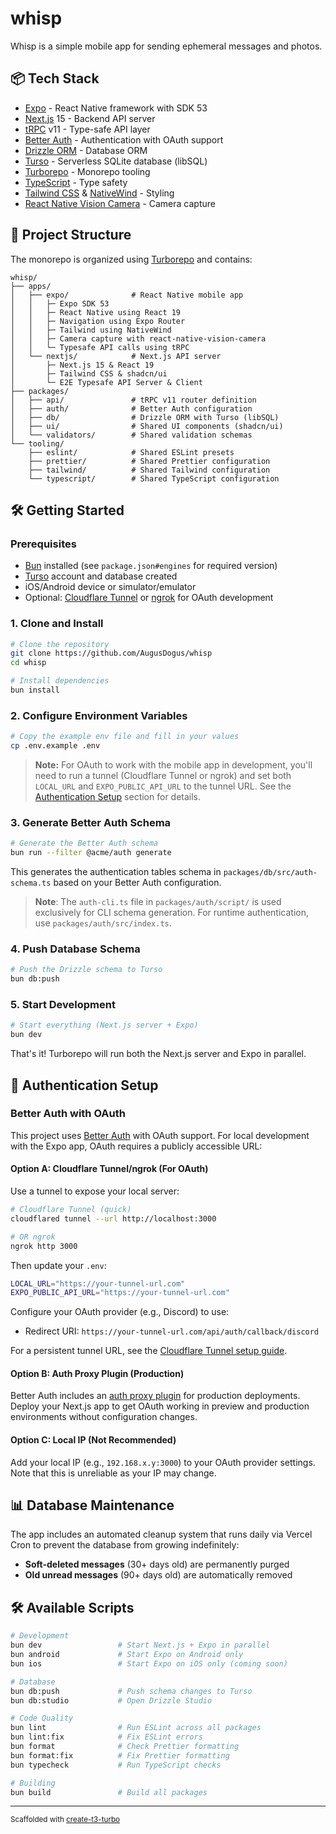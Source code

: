 # whisp

Whisp is a simple mobile app for sending ephemeral messages and photos.

## 📦 Tech Stack

- [Expo](https://expo.dev/) - React Native framework with SDK 53
- [Next.js](https://nextjs.org/) 15 - Backend API server
- [tRPC](https://trpc.io/) v11 - Type-safe API layer
- [Better Auth](https://www.better-auth.com/) - Authentication with OAuth support
- [Drizzle ORM](https://orm.drizzle.team/) - Database ORM
- [Turso](https://turso.tech/) - Serverless SQLite database (libSQL)
- [Turborepo](https://turbo.build/) - Monorepo tooling
- [TypeScript](https://www.typescriptlang.org/) - Type safety
- [Tailwind CSS](https://tailwindcss.com/) & [NativeWind](https://www.nativewind.dev/) - Styling
- [React Native Vision Camera](https://react-native-vision-camera.com/) - Camera capture

## 📁 Project Structure

The monorepo is organized using [Turborepo](https://turborepo.com) and contains:

```text
whisp/
├── apps/
│   ├── expo/              # React Native mobile app
│   │   ├─ Expo SDK 53
│   │   ├─ React Native using React 19
│   │   ├─ Navigation using Expo Router
│   │   ├─ Tailwind using NativeWind
│   │   ├─ Camera capture with react-native-vision-camera
│   │   └─ Typesafe API calls using tRPC
│   └── nextjs/            # Next.js API server
│       ├─ Next.js 15 & React 19
│       ├─ Tailwind CSS & shadcn/ui
│       └─ E2E Typesafe API Server & Client
├── packages/
│   ├── api/               # tRPC v11 router definition
│   ├── auth/              # Better Auth configuration
│   ├── db/                # Drizzle ORM with Turso (libSQL)
│   ├── ui/                # Shared UI components (shadcn/ui)
│   └── validators/        # Shared validation schemas
└── tooling/
    ├── eslint/            # Shared ESLint presets
    ├── prettier/          # Shared Prettier configuration
    ├── tailwind/          # Shared Tailwind configuration
    └── typescript/        # Shared TypeScript configuration
```

## 🛠️ Getting Started

### Prerequisites

- [Bun](https://bun.sh/) installed (see `package.json#engines` for required version)
- [Turso](https://turso.tech/) account and database created
- iOS/Android device or simulator/emulator
- Optional: [Cloudflare Tunnel](https://developers.cloudflare.com/cloudflare-one/connections/connect-apps/) or [ngrok](https://ngrok.com/) for OAuth development

### 1. Clone and Install

```bash
# Clone the repository
git clone https://github.com/AugusDogus/whisp
cd whisp

# Install dependencies
bun install
```

### 2. Configure Environment Variables

```bash
# Copy the example env file and fill in your values
cp .env.example .env
```

> **Note:** For OAuth to work with the mobile app in development, you'll need to run a tunnel (Cloudflare Tunnel or ngrok) and set both `LOCAL_URL` and `EXPO_PUBLIC_API_URL` to the tunnel URL. See the [Authentication Setup](#-authentication-setup) section for details.

### 3. Generate Better Auth Schema

```bash
# Generate the Better Auth schema
bun run --filter @acme/auth generate
```

This generates the authentication tables schema in `packages/db/src/auth-schema.ts` based on your Better Auth configuration.

> **Note**: The `auth-cli.ts` file in `packages/auth/script/` is used exclusively for CLI schema generation. For runtime authentication, use `packages/auth/src/index.ts`.

### 4. Push Database Schema

```bash
# Push the Drizzle schema to Turso
bun db:push
```

### 5. Start Development

```bash
# Start everything (Next.js server + Expo)
bun dev
```

That's it! Turborepo will run both the Next.js server and Expo in parallel.

## 🔐 Authentication Setup

### Better Auth with OAuth

This project uses [Better Auth](https://www.better-auth.com/) with OAuth support. For local development with the Expo app, OAuth requires a publicly accessible URL:

#### Option A: Cloudflare Tunnel/ngrok (For OAuth)

Use a tunnel to expose your local server:

```bash
# Cloudflare Tunnel (quick)
cloudflared tunnel --url http://localhost:3000

# OR ngrok
ngrok http 3000
```

Then update your `.env`:

```bash
LOCAL_URL="https://your-tunnel-url.com"
EXPO_PUBLIC_API_URL="https://your-tunnel-url.com"
```

Configure your OAuth provider (e.g., Discord) to use:

- Redirect URI: `https://your-tunnel-url.com/api/auth/callback/discord`

For a persistent tunnel URL, see the [Cloudflare Tunnel setup guide](https://developers.cloudflare.com/cloudflare-one/connections/connect-apps/install-and-setup/).

#### Option B: Auth Proxy Plugin (Production)

Better Auth includes an [auth proxy plugin](https://www.better-auth.com/docs/plugins/oauth-proxy) for production deployments. Deploy your Next.js app to get OAuth working in preview and production environments without configuration changes.

#### Option C: Local IP (Not Recommended)

Add your local IP (e.g., `192.168.x.y:3000`) to your OAuth provider settings. Note that this is unreliable as your IP may change.

## 📊 Database Maintenance

The app includes an automated cleanup system that runs daily via Vercel Cron to prevent the database from growing indefinitely:

- **Soft-deleted messages** (30+ days old) are permanently purged
- **Old unread messages** (90+ days old) are automatically removed

## 🛠️ Available Scripts

```bash
# Development
bun dev                 # Start Next.js + Expo in parallel
bun android             # Start Expo on Android only
bun ios                 # Start Expo on iOS only (coming soon)

# Database
bun db:push             # Push schema changes to Turso
bun db:studio           # Open Drizzle Studio

# Code Quality
bun lint                # Run ESLint across all packages
bun lint:fix            # Fix ESLint errors
bun format              # Check Prettier formatting
bun format:fix          # Fix Prettier formatting
bun typecheck           # Run TypeScript checks

# Building
bun build               # Build all packages
```

---

<sub>Scaffolded with [create-t3-turbo](https://github.com/t3-oss/create-t3-turbo)</sub>
